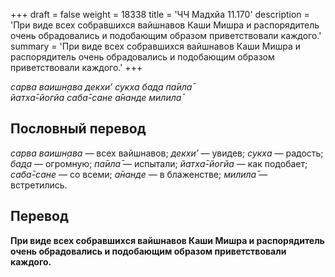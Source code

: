 +++
draft = false
weight = 18338
title = 'ЧЧ Мадхйа 11.170'
description = 'При виде всех собравшихся вайшнавов Каши Мишра и распорядитель очень обрадовались и подобающим образом приветствовали каждого.'
summary = 'При виде всех собравшихся вайшнавов Каши Мишра и распорядитель очень обрадовались и подобающим образом приветствовали каждого.'
+++

_сарва ваишн̣ава декхи’ сукха бад̣а па̄ила̄  
йатха̄-йогйа саба̄-сане а̄нанде милила̄_

## Пословный перевод

_сарва_ _ваишн̣ава_ — всех вайшнавов; _декхи’_ — увидев; _сукха_ — радость; _бад̣а_ — огромную; _па̄ила̄_ — испытали; _йатха̄_\-_йогйа_ — как подобает; _саба̄_\-_сане_ — со всеми; _а̄нанде_ — в блаженстве; _милила̄_ — встретились.

## Перевод

**При виде всех собравшихся вайшнавов Каши Мишра и распорядитель очень обрадовались и подобающим образом приветствовали каждого.**
